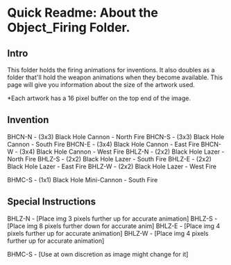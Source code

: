 # Quick Readme: About the Object_Firing Folder.

## Intro

This folder holds the firing animations for inventions. It also doubles as a folder that'll hold the weapon animations when they become available. This page will give you information about the size of the artwork used. 

*Each artwork has a 16 pixel buffer on the top end of the image.

## Invention

BHCN-N - (3x3) Black Hole Cannon - North Fire
BHCN-S - (3x3) Black Hole Cannon - South Fire
BHCN-E - (3x4) Black Hole Cannon - East Fire
BHCN-W - (3x4) Black Hole Cannon - West Fire
BHLZ-N - (2x2) Black Hole Lazer - North Fire
BHLZ-S - (2x2) Black Hole Lazer - South Fire
BHLZ-E - (2x2) Black Hole Lazer - East Fire
BHLZ-W - (2x2) Black Hole Lazer - West Fire

BHMC-S - (1x1) Black Hole Mini-Cannon - South Fire


## Special Instructions

BHLZ-N - [Place img 3 pixels further up for accurate animation]
BHLZ-S - [Place img 8 pixels further down for accurate anim]
BHLZ-E - [Place img 4 pixels further up for accurate animation]
BHLZ-W - [Place img 4 pixels further up for accurate animation]

BHMC-S - [Use at own discretion as image might change for it]

